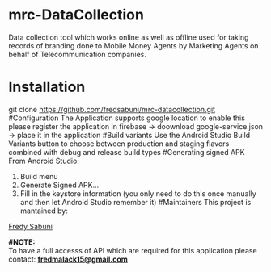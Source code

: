 # mrc-DataCollection
Data collection tool which works online as well as offline used for taking records of branding done to Mobile Money Agents by Marketing Agents on behalf of Telecommunication companies.
# Installation
git clone https://github.com/fredsabuni/mrc-datacollection.git
#Configuration
The Application supports google location to enable this please register the application in firebase -> doownload google-service.json -> place it in the application
#Build variants
Use the Android Studio Build Variants button to choose between production and staging flavors combined with debug and release build types
#Generating signed APK
From Android Studio:

1. Build menu
2. Generate Signed APK...
3. Fill in the keystore information (you only need to do this once manually and then let Android Studio remember it)
#Maintainers
This project is mantained by:

<a href="https://github.com/fredsabuni"> Fredy Sabuni<a/>

<b>#NOTE:</b> <br/>
To have a full accesss of API which are required for this application please contact: <b>fredmalack15@gmail.com</b>
